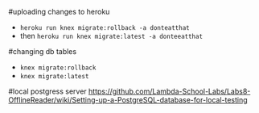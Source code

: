 #uploading changes to heroku

- `heroku run knex migrate:rollback -a donteatthat` 
- then `heroku run knex migrate:latest -a donteeatthat`


#changing db tables

- `knex migrate:rollback`
- `knex migrate:latest`


#local postgress server
https://github.com/Lambda-School-Labs/Labs8-OfflineReader/wiki/Setting-up-a-PostgreSQL-database-for-local-testing
